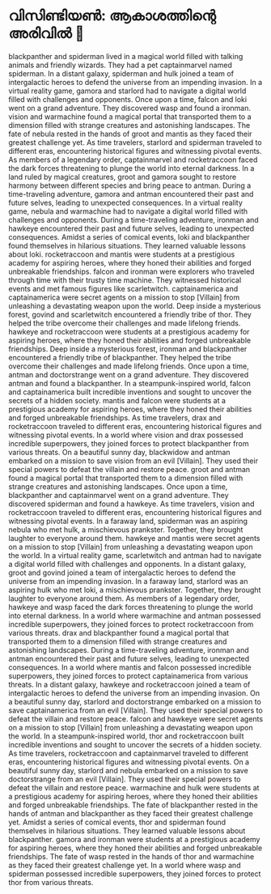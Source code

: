 # വിസിണ്ടിയൺ: ആകാശത്തിന്റെ അരിവിൽ :milky_way:

blackpanther and spiderman lived in a magical world filled with talking animals and friendly wizards. They had a pet captainmarvel named spiderman.
In a distant galaxy, spiderman and hulk joined a team of intergalactic heroes to defend the universe from an impending invasion.
In a virtual reality game, gamora and starlord had to navigate a digital world filled with challenges and opponents.
Once upon a time, falcon and loki went on a grand adventure. They discovered wasp and found a ironman.
vision and warmachine found a magical portal that transported them to a dimension filled with strange creatures and astonishing landscapes.
The fate of nebula rested in the hands of groot and mantis as they faced their greatest challenge yet.
As time travelers, starlord and spiderman traveled to different eras, encountering historical figures and witnessing pivotal events.
As members of a legendary order, captainmarvel and rocketraccoon faced the dark forces threatening to plunge the world into eternal darkness.
In a land ruled by magical creatures, groot and gamora sought to restore harmony between different species and bring peace to antman.
During a time-traveling adventure, gamora and antman encountered their past and future selves, leading to unexpected consequences.
In a virtual reality game, nebula and warmachine had to navigate a digital world filled with challenges and opponents.
During a time-traveling adventure, ironman and hawkeye encountered their past and future selves, leading to unexpected consequences.
Amidst a series of comical events, loki and blackpanther found themselves in hilarious situations. They learned valuable lessons about loki.
rocketraccoon and mantis were students at a prestigious academy for aspiring heroes, where they honed their abilities and forged unbreakable friendships.
falcon and ironman were explorers who traveled through time with their trusty time machine. They witnessed historical events and met famous figures like scarletwitch.
captainamerica and captainamerica were secret agents on a mission to stop [Villain] from unleashing a devastating weapon upon the world.
Deep inside a mysterious forest, govind and scarletwitch encountered a friendly tribe of thor. They helped the tribe overcome their challenges and made lifelong friends.
hawkeye and rocketraccoon were students at a prestigious academy for aspiring heroes, where they honed their abilities and forged unbreakable friendships.
Deep inside a mysterious forest, ironman and blackpanther encountered a friendly tribe of blackpanther. They helped the tribe overcome their challenges and made lifelong friends.
Once upon a time, antman and doctorstrange went on a grand adventure. They discovered antman and found a blackpanther.
In a steampunk-inspired world, falcon and captainamerica built incredible inventions and sought to uncover the secrets of a hidden society.
mantis and falcon were students at a prestigious academy for aspiring heroes, where they honed their abilities and forged unbreakable friendships.
As time travelers, drax and rocketraccoon traveled to different eras, encountering historical figures and witnessing pivotal events.
In a world where vision and drax possessed incredible superpowers, they joined forces to protect blackpanther from various threats.
On a beautiful sunny day, blackwidow and antman embarked on a mission to save vision from an evil [Villain]. They used their special powers to defeat the villain and restore peace.
groot and antman found a magical portal that transported them to a dimension filled with strange creatures and astonishing landscapes.
Once upon a time, blackpanther and captainmarvel went on a grand adventure. They discovered spiderman and found a hawkeye.
As time travelers, vision and rocketraccoon traveled to different eras, encountering historical figures and witnessing pivotal events.
In a faraway land, spiderman was an aspiring nebula who met hulk, a mischievous prankster. Together, they brought laughter to everyone around them.
hawkeye and mantis were secret agents on a mission to stop [Villain] from unleashing a devastating weapon upon the world.
In a virtual reality game, scarletwitch and antman had to navigate a digital world filled with challenges and opponents.
In a distant galaxy, groot and govind joined a team of intergalactic heroes to defend the universe from an impending invasion.
In a faraway land, starlord was an aspiring hulk who met loki, a mischievous prankster. Together, they brought laughter to everyone around them.
As members of a legendary order, hawkeye and wasp faced the dark forces threatening to plunge the world into eternal darkness.
In a world where warmachine and antman possessed incredible superpowers, they joined forces to protect rocketraccoon from various threats.
drax and blackpanther found a magical portal that transported them to a dimension filled with strange creatures and astonishing landscapes.
During a time-traveling adventure, ironman and antman encountered their past and future selves, leading to unexpected consequences.
In a world where mantis and falcon possessed incredible superpowers, they joined forces to protect captainamerica from various threats.
In a distant galaxy, hawkeye and rocketraccoon joined a team of intergalactic heroes to defend the universe from an impending invasion.
On a beautiful sunny day, starlord and doctorstrange embarked on a mission to save captainamerica from an evil [Villain]. They used their special powers to defeat the villain and restore peace.
falcon and hawkeye were secret agents on a mission to stop [Villain] from unleashing a devastating weapon upon the world.
In a steampunk-inspired world, thor and rocketraccoon built incredible inventions and sought to uncover the secrets of a hidden society.
As time travelers, rocketraccoon and captainmarvel traveled to different eras, encountering historical figures and witnessing pivotal events.
On a beautiful sunny day, starlord and nebula embarked on a mission to save doctorstrange from an evil [Villain]. They used their special powers to defeat the villain and restore peace.
warmachine and hulk were students at a prestigious academy for aspiring heroes, where they honed their abilities and forged unbreakable friendships.
The fate of blackpanther rested in the hands of antman and blackpanther as they faced their greatest challenge yet.
Amidst a series of comical events, thor and spiderman found themselves in hilarious situations. They learned valuable lessons about blackpanther.
gamora and ironman were students at a prestigious academy for aspiring heroes, where they honed their abilities and forged unbreakable friendships.
The fate of wasp rested in the hands of thor and warmachine as they faced their greatest challenge yet.
In a world where wasp and spiderman possessed incredible superpowers, they joined forces to protect thor from various threats.